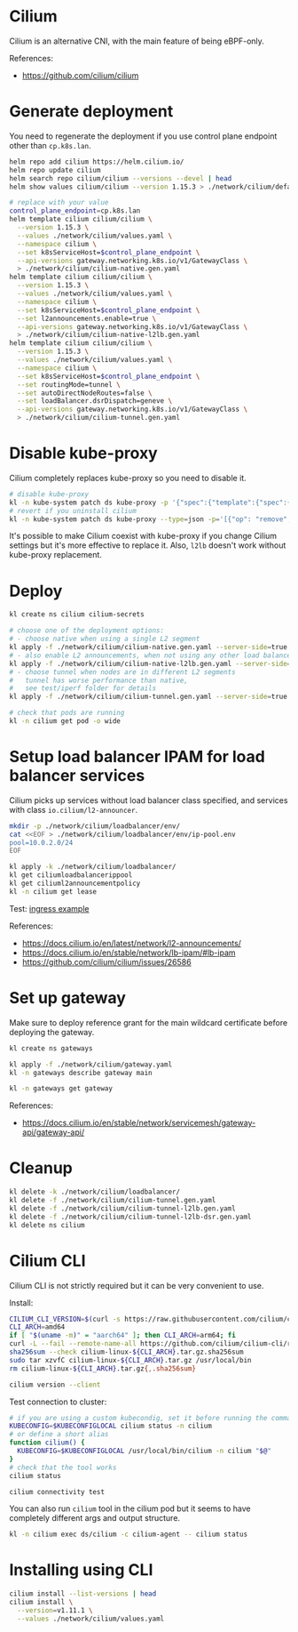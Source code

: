 
# Cilium

Cilium is an alternative CNI, with the main feature of being eBPF-only.

References:
- https://github.com/cilium/cilium

# Generate deployment

You need to regenerate the deployment if you use control plane endpoint other than `cp.k8s.lan`.

```bash
helm repo add cilium https://helm.cilium.io/
helm repo update cilium
helm search repo cilium/cilium --versions --devel | head
helm show values cilium/cilium --version 1.15.3 > ./network/cilium/default-values.yaml

# replace with your value
control_plane_endpoint=cp.k8s.lan
helm template cilium cilium/cilium \
  --version 1.15.3 \
  --values ./network/cilium/values.yaml \
  --namespace cilium \
  --set k8sServiceHost=$control_plane_endpoint \
  --api-versions gateway.networking.k8s.io/v1/GatewayClass \
  > ./network/cilium/cilium-native.gen.yaml
helm template cilium cilium/cilium \
  --version 1.15.3 \
  --values ./network/cilium/values.yaml \
  --namespace cilium \
  --set k8sServiceHost=$control_plane_endpoint \
  --set l2announcements.enable=true \
  --api-versions gateway.networking.k8s.io/v1/GatewayClass \
  > ./network/cilium/cilium-native-l2lb.gen.yaml
helm template cilium cilium/cilium \
  --version 1.15.3 \
  --values ./network/cilium/values.yaml \
  --namespace cilium \
  --set k8sServiceHost=$control_plane_endpoint \
  --set routingMode=tunnel \
  --set autoDirectNodeRoutes=false \
  --set loadBalancer.dsrDispatch=geneve \
  --api-versions gateway.networking.k8s.io/v1/GatewayClass \
  > ./network/cilium/cilium-tunnel.gen.yaml
```

# Disable kube-proxy

Cilium completely replaces kube-proxy so you need to disable it.

```bash
# disable kube-proxy
kl -n kube-system patch ds kube-proxy -p '{"spec":{"template":{"spec":{"nodeSelector":{"enable-kube-proxy": "true"}}}}}'
# revert if you uninstall cilium
kl -n kube-system patch ds kube-proxy --type=json -p='[{"op": "remove", "path": "/spec/template/spec/nodeSelector/enable-kube-proxy"}]'
```

It's possible to make Cilium coexist with kube-proxy
if you change Cilium settings but it's more effective to replace it.
Also, `l2lb` doesn't work without kube-proxy replacement.

# Deploy

```bash
kl create ns cilium cilium-secrets

# choose one of the deployment options:
# - choose native when using a single L2 segment
kl apply -f ./network/cilium/cilium-native.gen.yaml --server-side=true
# - also enable L2 announcements, when not using any other load balancer provider
kl apply -f ./network/cilium/cilium-native-l2lb.gen.yaml --server-side=true
# - choose tunnel when nodes are in different L2 segments
#   tunnel has worse performance than native,
#   see test/iperf folder for details
kl apply -f ./network/cilium/cilium-tunnel.gen.yaml --server-side=true

# check that pods are running
kl -n cilium get pod -o wide
```

# Setup load balancer IPAM for load balancer services

Cilium picks up services without load balancer class specified,
and services with class `io.cilium/l2-announcer`.

```bash
mkdir -p ./network/cilium/loadbalancer/env/
cat <<EOF > ./network/cilium/loadbalancer/env/ip-pool.env
pool=10.0.2.0/24
EOF
```

```bash
kl apply -k ./network/cilium/loadbalancer/
kl get ciliumloadbalancerippool
kl get ciliuml2announcementpolicy
kl -n cilium get lease
```

Test: [ingress example](../../test/ingress/readme.md)

References:
- https://docs.cilium.io/en/latest/network/l2-announcements/
- https://docs.cilium.io/en/stable/network/lb-ipam/#lb-ipam
- https://github.com/cilium/cilium/issues/26586

# Set up gateway

Make sure to deploy reference grant
for the main wildcard certificate before deploying the gateway.

```bash
kl create ns gateways

kl apply -f ./network/cilium/gateway.yaml
kl -n gateways describe gateway main

kl -n gateways get gateway
```

References:
- https://docs.cilium.io/en/stable/network/servicemesh/gateway-api/gateway-api/

# Cleanup

```bash
kl delete -k ./network/cilium/loadbalancer/
kl delete -f ./network/cilium/cilium-tunnel.gen.yaml
kl delete -f ./network/cilium/cilium-tunnel-l2lb.gen.yaml
kl delete -f ./network/cilium/cilium-tunnel-l2lb-dsr.gen.yaml
kl delete ns cilium
```

# Cilium CLI

Cilium CLI is not strictly required but it can be very convenient to use.

Install:

```bash
CILIUM_CLI_VERSION=$(curl -s https://raw.githubusercontent.com/cilium/cilium-cli/main/stable.txt)
CLI_ARCH=amd64
if [ "$(uname -m)" = "aarch64" ]; then CLI_ARCH=arm64; fi
curl -L --fail --remote-name-all https://github.com/cilium/cilium-cli/releases/download/${CILIUM_CLI_VERSION}/cilium-linux-${CLI_ARCH}.tar.gz{,.sha256sum}
sha256sum --check cilium-linux-${CLI_ARCH}.tar.gz.sha256sum
sudo tar xzvfC cilium-linux-${CLI_ARCH}.tar.gz /usr/local/bin
rm cilium-linux-${CLI_ARCH}.tar.gz{,.sha256sum}

cilium version --client
```

Test connection to cluster:

```bash
# if you are using a custom kubecondig, set it before running the command
KUBECONFIG=$KUBECONFIGLOCAL cilium status -n cilium
# or define a short alias
function cilium() {
  KUBECONFIG=$KUBECONFIGLOCAL /usr/local/bin/cilium -n cilium "$@"
}
# check that the tool works
cilium status

cilium connectivity test
```

You can also run `cilium` tool in the cilium pod
but it seems to have completely different args and output structure.

```bash
kl -n cilium exec ds/cilium -c cilium-agent -- cilium status
```

# Installing using CLI

```bash
cilium install --list-versions | head
cilium install \
  --version=v1.11.1 \
  --values ./network/cilium/values.yaml
```
